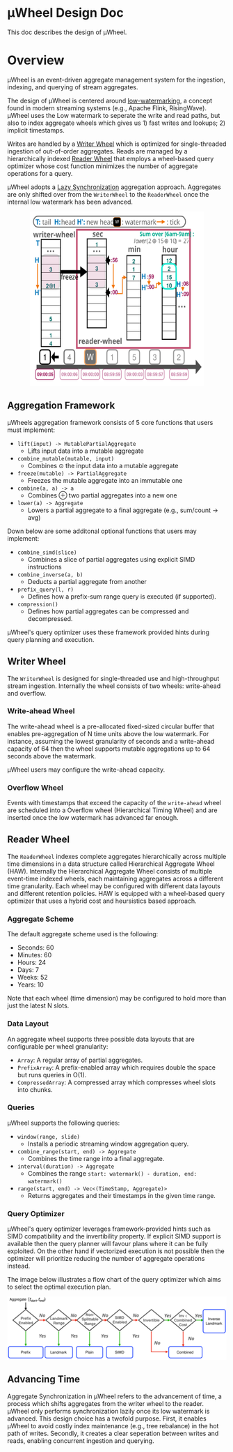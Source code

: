 # µWheel Design Doc

This doc describes the design of µWheel.

# Overview

µWheel is an event-driven aggregate management system for the ingestion, indexing, and querying of stream aggregates.

The design of µWheel is centered around [low-watermarking](http://www.vldb.org/pvldb/vol14/p3135-begoli.pdf), a concept found in modern streaming systems (e.g., Apache Flink, RisingWave).
µWheel uses the Low watermark to seperate the write and read paths, but also to index aggregate wheels which gives us 1) fast writes and lookups; 2) implicit timestamps.

Writes are handled by a [Writer Wheel](#Writer-Wheel) which is optimized for single-threaded ingestion of out-of-order aggregates.
Reads are managed by a hierarchically indexed [Reader Wheel](#Reader-Wheel) that employs a wheel-based query optimizer whose cost function
minimizes the number of aggregate operations for a query.

µWheel adopts a [Lazy Synchronization](#Advancing-Time) aggregation approach. Aggregates are only shifted over from the `WriterWheel` to the `ReaderWheel`
once the internal low watermark has been advanced.

<p align="center">
  <img width="400" height="400" src="assets/overview.svg">
</p>

## Aggregation Framework

µWheels aggregation framework consists of 5 core functions that users must implement:

* ``lift(input) -> MutablePartialAggregate``
    * Lifts input data into a mutable aggregate
* ``combine_mutable(mutable, input)``
    * Combines ⊙ the input data into a mutable aggregate
* ``freeze(mutable) -> PartialAggregate``
    * Freezes the mutable aggregate into an immutable one
* ``combine(a, a) -> a``
    * Combines ⊕ two partial aggregates into a new one
* ``lower(a) -> Aggregate``
    * Lowers a partial aggregate to a final aggregate (e.g., sum/count -> avg)

Down below are some additonal optional functions that users may implement:

* ``combine_simd(slice)``
    * Combines a slice of partial aggregates using explicit SIMD instructions
* ``combine_inverse(a, b)``
    * Deducts a partial aggregate from another
* ``prefix_query(l, r)``
    * Defines how a prefix-sum range query is executed (if supported).
* ``compression()``
    * Defines how partial aggregates can be compressed and decompressed.

µWheel's query optimizer uses these framework provided hints during query planning and execution.

## Writer Wheel

The `WriterWheel` is designed for single-threaded use and high-throughput stream ingestion.
Internally the wheel consists of two wheels: write-ahead and overflow.

### Write-ahead Wheel

The write-ahead wheel is a pre-allocated fixed-sized circular buffer that enables pre-aggregation of 
N time units above the low watermark. For instance, assuming the lowest granularity of seconds and a write-ahead capacity of 64
then the wheel supports mutable aggregations up to 64 seconds above the watermark. 

µWheel users may configure the write-ahead capacity.

### Overflow Wheel

Events with timestamps that exceed the capacity of the ``write-ahead`` wheel are scheduled into a Overflow wheel (Hierarchical Timing Wheel) 
and are inserted once the low watermark has advanced far enough.

## Reader Wheel

The ``ReaderWheel`` indexes complete aggregates hierarchically across multiple time dimensions in a data structure called Hierarchical Aggregate Wheel (HAW).
Internally the Hierarchical Aggregate Wheel consists of multiple event-time indexed wheels,
each maintaining aggregates across a different time granularity. Each wheel may be configured with different data layouts and different retention policies.
HAW is equipped with a wheel-based query optimizer that uses a hybrid cost and heursistics based approach.

### Aggregate Scheme

The default aggregate scheme used is the following:

* Seconds: 60
* Minutes: 60
* Hours: 24
* Days: 7
* Weeks: 52
* Years: 10

Note that each wheel (time dimension) may be configured to hold more than just the latest N slots.

### Data Layout

An aggregate wheel supports three possible data layouts that are configurable per wheel granularity:

* ``Array``: A regular array of partial aggregates.
* ``PrefixArray``: A prefix-enabled array which requires double the space but runs queries in O(1).
* ``CompressedArray``: A compressed array which compresses wheel slots into chunks.

### Queries

µWheel supports the following queries:

* ``window(range, slide)``
    * Installs a periodic streaming window aggregation query.
* ``combine_range(start, end) -> Aggregate``
    * Combines the time range into a final aggregate.
* ``interval(duration) -> Aggregate``
    * Combines the range ``start: watermark() - duration, end: watermark()``
* ``range(start, end) -> Vec<(TimeStamp, Aggregate)>``
    * Returns aggregates and their timestamps in the given time range.

### Query Optimizer

µWheel's query optimizer leverages framework-provided hints such as SIMD compatibility and the invertibility property.
If explicit SIMD support is available then the query planner will favour plans where it can be fully exploited.
On the other hand if vectorized execution is not possible then the optimizer will prioritize reducing the number of aggregate operations instead.

The image below illustrates a flow chart of the query optimizer which aims to select the optimal execution plan.

<p align="center">
  <img src="assets/query_optimizer_flow_chart.svg">
</p>

## Advancing Time

Aggregate Synchronization in µWheel refers to the advancement of time, a process which shifts aggregates from the writer wheel to the reader. 
µWheel only performs synchronization lazily once its low watermark is advanced. This design choice has a twofold purpose. 
First, it enables µWheel to avoid costly index maintenance (e.g., tree rebalance) in the hot path of writes. 
Secondly, it creates a clear seperation between writes and reads, enabling concurrent ingestion and querying.
